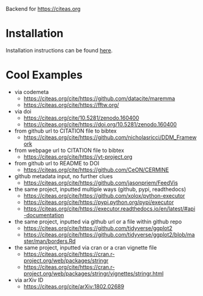 Backend for https://citeas.org

Installation
============

Installation instructions can be found [here](/installation.md).

Cool Examples
=============

- via codemeta
  - https://citeas.org/cite/https://github.com/datacite/maremma
  - https://citeas.org/cite/https://fftw.org/
- via doi
  - https://citeas.org/cite/10.5281/zenodo.160400
  - https://citeas.org/cite/https://doi.org/10.5281/zenodo.160400
- from github url to CITATION file to bibtex
  - https://citeas.org/cite/https://github.com/nicholasricci/DDM_Framework
- from webpage url to CITATION file to bibtex
  - https://citeas.org/cite/https://yt-project.org
- from github url to README to DOI
  - https://citeas.org/cite/https://github.com/CeON/CERMINE
- github metadata input, no further clues
  - https://citeas.org/cite/https://github.com/jasonpriem/FeedVis
- the same project, inputted multiple ways (github, pypi, readthedocs)
  - https://citeas.org/cite/https://github.com/xolox/python-executor
  - https://citeas.org/cite/https://pypi.python.org/pypi/executor
  - https://citeas.org/cite/https://executor.readthedocs.io/en/latest/#api-documentation
- the same project, inputted via github url or a file within github repo
  - https://citeas.org/cite/https://github.com/tidyverse/ggplot2
  - https://citeas.org/cite/https://github.com/tidyverse/ggplot2/blob/master/man/borders.Rd
- the same project, inputted via cran or a cran vignette file 
  - https://citeas.org/cite/https://cran.r-project.org/web/packages/stringr
  - https://citeas.org/cite/https://cran.r-project.org/web/packages/stringr/vignettes/stringr.html
- via arXiv ID
  - https://citeas.org/cite/arXiv:1802.02689